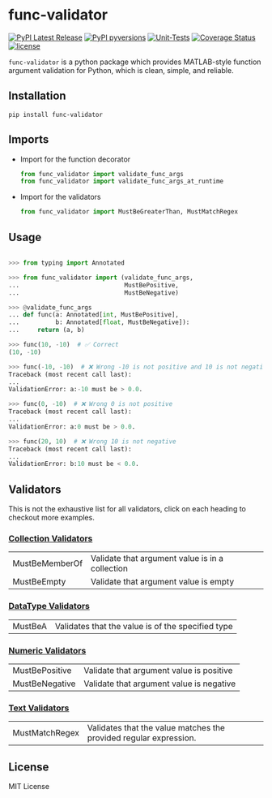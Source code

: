 # func-validator

[![PyPI Latest Release](https://img.shields.io/pypi/v/func-validator?style=flat&logo=pypi)](https://pypi.org/project/func-validator/)
[![PyPI pyversions](https://img.shields.io/pypi/pyversions/func-validator.svg?logo=python&style=flat)](https://pypi.python.org/pypi/func-validator/)
[![Unit-Tests](https://github.com/patrickboateng/func-validator/actions/workflows/func-validator-unit-tests.yml/badge.svg)](https://github.com/patrickboateng/func-validator/actions/workflows/func-validator-unit-tests.yml)
[![Coverage Status](https://coveralls.io/repos/github/patrickboateng/func-validator/badge.svg?branch=main)](https://coveralls.io/github/patrickboateng/func-validator?branch=main)
[![license](https://img.shields.io/pypi/l/func-validator?style=flat&logo=opensourceinitiative)](https://opensource.org/license/mit/)

[//]: # (<p align="left">)

[//]: # (  <a href="https://pypi.org/project/func-validator/">)

[//]: # (    <img src="https://img.shields.io/pypi/v/func-validator?style=flat&logo=pypi" alt="PyPI Latest Release">)

[//]: # (  </a>)

[//]: # (  <a href="https://pypi.python.org/pypi/func-validator/">)

[//]: # (    <img src="https://img.shields.io/pypi/pyversions/func-validator.svg?logo=python&style=flat" alt="PyPI pyversions">)

[//]: # (  </a>)

[//]: # (  <a href="https://opensource.org/license/mit/">)

[//]: # (    <img src="https://img.shields.io/pypi/l/func-validator?style=flat&logo=opensourceinitiative" alt="license">)

[//]: # (  </a>)

[//]: # (</p>)

`func-validator` is a python package which provides MATLAB-style function 
argument validation for Python, which is clean, simple, and reliable.

## Installation

```shell
pip install func-validator 
```

## Imports

- Import for the function decorator

  ```python
  from func_validator import validate_func_args
  from func_validator import validate_func_args_at_runtime 
  ```

- Import for the validators

  ```python
  from func_validator import MustBeGreaterThan, MustMatchRegex 
  ```

## Usage

```python

>>> from typing import Annotated

>>> from func_validator import (validate_func_args,
...                             MustBePositive,
...                             MustBeNegative)

>>> @validate_func_args  
... def func(a: Annotated[int, MustBePositive],
...          b: Annotated[float, MustBeNegative]):
...     return (a, b)

>>> func(10, -10)  # ✅ Correct
(10, -10)

>>> func(-10, -10)  # ❌ Wrong -10 is not positive and 10 is not negative
Traceback (most recent call last):
...
ValidationError: a:-10 must be > 0.0.

>>> func(0, -10)  # ❌ Wrong 0 is not positive
Traceback (most recent call last):
...
ValidationError: a:0 must be > 0.0.

>>> func(20, 10)  # ❌ Wrong 10 is not negative
Traceback (most recent call last):
...
ValidationError: b:10 must be < 0.0.

```

## Validators

This is not the exhaustive list for all validators, click on each heading to
checkout more examples.

### [Collection Validators](reference/collection_validators.md)

<table>
    <tr>
        <td>MustBeMemberOf</td>
        <td>Validate that argument value is in a collection</td>
    </tr>
    <tr>
        <td>MustBeEmpty</td>
        <td>Validate that argument value is empty</td>
    </tr>
</table>

### [DataType Validators](reference/datatype_validators.md)

<table>
    <tr>
        <td>MustBeA</td>
        <td>Validates that the value is of the specified type</td>
    </tr>
</table>



### [Numeric Validators](reference/numeric_validators.md)

<table>
    <tr>
        <td>MustBePositive</td>
        <td>Validate that argument value is positive</td>
    </tr>
    <tr>
        <td>MustBeNegative</td>
        <td>Validate that argument value is negative</td>
    </tr>
</table>

### [Text Validators](reference/text_validators.md)

<table>
    <tr>
        <td>MustMatchRegex</td>
        <td>Validates that the value matches the provided regular expression.</td>
    </tr>
</table>

## License

MIT License
